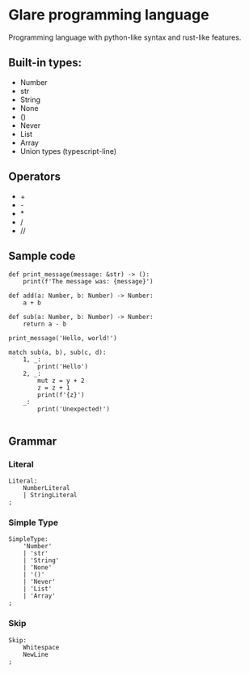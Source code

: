 # Glare programming language

Programming language with python-like syntax and rust-like features.

## Built-in types:
- Number
- str
- String
- None
- ()
- Never
- List
- Array
- Union types (typescript-line)

## Operators
- \+
- \-
- \*
- \/
- \/\/

## Sample code
```
def print_message(message: &str) -> ():
    print(f'The message was: {message}')

def add(a: Number, b: Number) -> Number:
    a + b

def sub(a: Number, b: Number) -> Number:
    return a - b

print_message('Hello, world!')

match sub(a, b), sub(c, d):
    1, _:
        print('Hello')
    2, _:
        mut z = y + 2
        z = z + 1
        print(f'{z}')
    _:
        print('Unexpected!')
 
```
 
## Grammar

### Literal
```
Literal:
	NumberLiteral
	| StringLiteral
;
```

### Simple Type
```
SimpleType:
    'Number'
    | 'str'
    | 'String'
    | 'None'
    | '()'
    | 'Never'
    | 'List'
    | 'Array'
;
```

### Skip
```
Skip:
    Whitespace
    NewLine
;
```